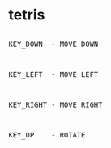 # tetris
<pre>
<p>KEY_DOWN  - MOVE DOWN</p>
<p>KEY_LEFT  - MOVE LEFT</p>
<p>KEY_RIGHT - MOVE RIGHT</p>
<p>KEY_UP    - ROTATE</p>
</pre>
